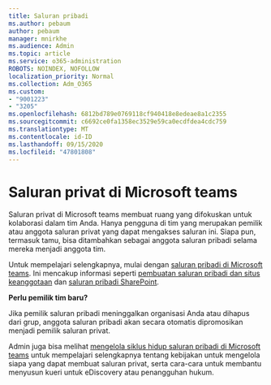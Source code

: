 ```yaml
---
title: Saluran pribadi
ms.author: pebaum
author: pebaum
manager: mnirkhe
ms.audience: Admin
ms.topic: article
ms.service: o365-administration
ROBOTS: NOINDEX, NOFOLLOW
localization_priority: Normal
ms.collection: Adm_O365
ms.custom:
- "9001223"
- "3205"
ms.openlocfilehash: 6812bd789e0769118cf940418e8edeae8a1c2355
ms.sourcegitcommit: c6692ce0fa1358ec3529e59ca0ecdfdea4cdc759
ms.translationtype: MT
ms.contentlocale: id-ID
ms.lasthandoff: 09/15/2020
ms.locfileid: "47801808"
---
```

# <a name="private-channels-in-microsoft-teams"></a>Saluran privat di Microsoft teams

Saluran privat di Microsoft teams membuat ruang yang difokuskan untuk kolaborasi dalam tim Anda. Hanya pengguna di tim yang merupakan pemilik atau anggota saluran privat yang dapat mengakses saluran ini. Siapa pun, termasuk tamu, bisa ditambahkan sebagai anggota saluran pribadi selama mereka menjadi anggota tim.

Untuk mempelajari selengkapnya, mulai dengan [saluran pribadi di Microsoft teams](https://docs.microsoft.com/MicrosoftTeams/private-channels). Ini mencakup informasi seperti [pembuatan saluran pribadi dan situs keanggotaan](https://docs.microsoft.com/MicrosoftTeams/private-channels#private-channel-creation-and-membership) dan [saluran pribadi SharePoint](https://docs.microsoft.com/MicrosoftTeams/private-channels#private-channel-sharepoint-sites).

**Perlu pemilik tim baru?**

Jika pemilik saluran pribadi meninggalkan organisasi Anda atau dihapus dari grup, anggota saluran pribadi akan secara otomatis dipromosikan menjadi pemilik saluran privat.

Admin juga bisa melihat [mengelola siklus hidup saluran pribadi di Microsoft teams](https://docs.microsoft.com/MicrosoftTeams/private-channels-life-cycle-management) untuk mempelajari selengkapnya tentang kebijakan untuk mengelola siapa yang dapat membuat saluran privat, serta cara-cara untuk membantu menyusun kueri untuk eDiscovery atau penangguhan hukum.
